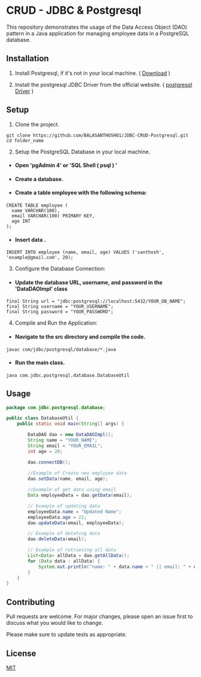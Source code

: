 # CRUD - JDBC & Postgresql

This repository demonstrates the usage of the Data Access Object (DAO) pattern in a Java application for managing employee data in a PostgreSQL database.

## Installation

1. Install Postgresql, if it's not in your local machine. ( [Download](https://www.postgresql.org/download/) )

2. Install the postgresql JDBC Driver from the official website. ( [postgresql Driver](https://jdbc.postgresql.org/download/) )

## Setup
 1. Clone the project.
```
git clone https://github.com/BALASANTHOSH01/JDBC-CRUD-Postgresql.git
cd folder_name
```

2. Setup the PostgreSQL Database in your local machine.
 - #### Open 'pgAdmin 4' or 'SQL Shell ( psql ) '
  - #### Create a database.
  - #### Create a table employee with the following schema:
  ```
CREATE TABLE employee (
    name VARCHAR(100),
    email VARCHAR(100) PRIMARY KEY,
    age INT
);
  ```
- #### Insert data .
```
INSERT INTO employee (name, email, age) VALUES ('santhosh', 'example@gmail.com', 20);
```

3. Configure the Database Connection:
 - #### Update the database URL, username, and password in the 'DataDAOImpl' class 
```
final String url = "jdbc:postgresql://localhost:5432/YOUR_DB_NAME";
final String username = "YOUR_USERNAME";
final String password = "YOUR_PASSWORD";
```
4. Compile and Run the Application:
- #### Navigate to the src directory and compile the code.
```
javac com/jdbc/postgresql/database/*.java
```
- #### Run the main class.
```
java com.jdbc.postgresql.database.DatabaseUtil
```

## Usage

```java
package com.jdbc.postgresql.database;

public class DatabaseUtil {
    public static void main(String[] args) {

        DataDAO dao = new DataDAOImpl();
        String name = "YOUR_NAME";
        String email = "YOUR_EMAIL";
        int age = 20;

        dao.connectDB();
        
        //Example of Create new employee data 
        dao.setData(name, email, age);

        //Example of get data using email
        Data employeeData = dao.getData(email);

        // Example of updating data
        employeeData.name = "Updated Name";
        employeeData.age = 21;
        dao.updateData(email, employeeData);

        // Example of deleting data
        dao.deleteData(email);

        // Example of retrieving all data
        List<Data> allData = dao.getAllData();
        for (Data data : allData) {
            System.out.println("name: " + data.name + " || email: " + data.email + " || age: " + data.age);
        }
    }
}

```

## Contributing

Pull requests are welcome. For major changes, please open an issue first
to discuss what you would like to change.

Please make sure to update tests as appropriate.

## License

[MIT]([https://choosealicense.com/licenses/mit/](https://github.com/BALASANTHOSH01/JDBC-CRUD-Postgresql/blob/main/LICENSE.text))
